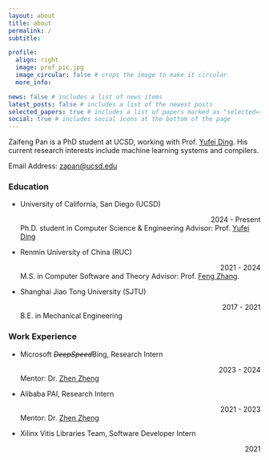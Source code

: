 ```yaml
---
layout: about
title: about
permalink: /
subtitle:

profile:
  align: right
  image: prof_pic.jpg
  image_circular: false # crops the image to make it circular
  more_info:

news: false # includes a list of news items
latest_posts: false # includes a list of the newest posts
selected_papers: true # includes a list of papers marked as "selected={true}"
social: true # includes social icons at the bottom of the page
---
```


Zaifeng Pan is a PhD student at UCSD, working with Prof. [Yufei Ding](https://picassolab.squarespace.com/yufei). His current research interests include machine learning systems and compilers.

Email Address: [zapan@ucsd.edu](mailto:zapan@ucsd.edu)

### Education

* University of California, San Diego (UCSD) <div style="text-align: right;">2024 - Present</div>
    Ph.D. student in Computer Science & Engineering
    Advisor: Prof. [Yufei Ding](https://picassolab.squarespace.com/yufei)

* Renmin University of China (RUC) <div style="text-align: right;">2021 - 2024</div>
    M.S. in Computer Software and Theory
    Advisor: Prof. [Feng Zhang](https://fengzhangcs.github.io).

* Shanghai Jiao Tong University (SJTU) <div style="text-align: right;">2017 - 2021</div>
    B.E. in Mechanical Engineering

### Work Experience

* Microsoft ~~*DeepSpeed*~~Bing, Research Intern <div style="text-align: right;">2023 - 2024</div>
    Mentor: Dr. [Zhen Zheng](https://jamesthez.github.io/)

* Alibaba PAI, Research Intern <div style="text-align: right;">2021 - 2023</div>
    Mentor: Dr. [Zhen Zheng](https://jamesthez.github.io/)

* Xilinx Vitis Libraries Team, Software Developer Intern <div style="text-align: right;">2021</div>
